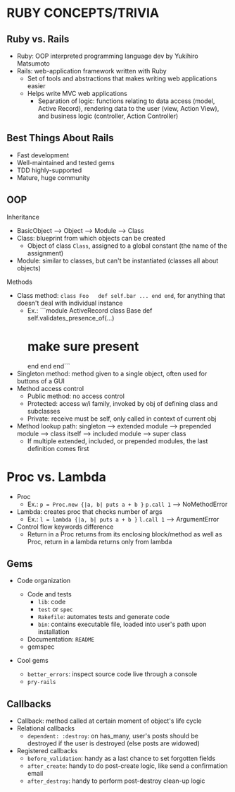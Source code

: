 # RUBY CONCEPTS/TRIVIA


## Ruby vs. Rails
- Ruby: OOP interpreted programming language dev by Yukihiro Matsumoto
- Rails: web-application framework written with Ruby
  - Set of tools and abstractions that makes writing web applications easier
  - Helps write MVC web applications
    - Separation of logic: functions relating to data access (model, Active Record), rendering data to the user (view, Action View), and business logic (controller, Action Controller)

## Best Things About Rails
- Fast development
- Well-maintained and tested gems
- TDD highly-supported
- Mature, huge community

## OOP
Inheritance
- BasicObject --> Object --> Module --> Class
- Class: blueprint from which objects can be created
  - Object of class ```Class```, assigned to a global constant (the name of the assignment)
- Module: similar to classes, but can't be instantiated (classes all about objects)

Methods
- Class method: ```class Foo   def self.bar ... end end```, for anything that doesn't deal with individual instance
  - Ex.: ```module ActiveRecord
  class Base
    def self.validates_presence_of(...)
      # make sure present
    end
  end
end```
- Singleton method: method given to a single object, often used for buttons of a GUI
- Method access control
  - Public method: no access control
  - Protected: access w/i family, invoked by obj of defining class and subclasses
  - Private: receive must be self, only called in context of current obj
- Method lookup path: singleton --> extended module --> prepended module --> class itself --> included module --> super class
  - If multiple extended, included, or prepended modules, the last definition comes first

# Proc vs. Lambda
- Proc
  - Ex.: ```p = Proc.new {|a, b| puts a + b }``` ```p.call 1``` --> NoMethodError
- Lambda: creates proc that checks number of args
  - Ex.: ```l = lambda {|a, b| puts a + b }``` ```l.call 1``` --> ArgumentError
- Control flow keywords difference
  - Return in a Proc returns from its enclosing block/method as well as Proc, return in a lambda returns only from lambda

## Gems
- Code organization
  - Code and tests
    - ```lib```: code
    - ```test``` or ```spec```
    - ```Rakefile```: automates tests and generate code
    - ```bin```: contains executable file, loaded into user's path upon installation
  - Documentation: ```README```
  - gemspec

- Cool gems
  - ```better_errors```: inspect source code live through a console
  - ```pry-rails```

## Callbacks
- Callback: method called at certain moment of object's life cycle
- Relational callbacks
  - ```dependent: :destroy```: on has_many, user's posts should be destroyed if the user is destroyed (else posts are widowed)
- Registered callbacks
  - ```before_validation```: handy as a last chance to set forgotten fields
  - ```after_create```: handy to do post-create logic, like send a confirmation email
  - ```after_destroy```: handy to perform post-destroy clean-up logic
